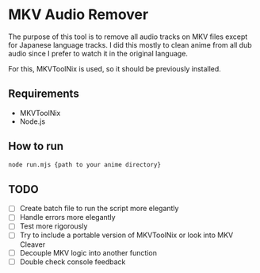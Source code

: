 # MKV Audio Remover

The purpose of this tool is to remove all audio tracks on MKV files except for Japanese language tracks. I did this mostly to clean anime from all dub audio since I prefer to watch it in the original language.

For this, MKVToolNix is used, so it should be previously installed.

## Requirements

- MKVToolNix
- Node.js

## How to run

```bash
node run.mjs {path to your anime directory}
```

## TODO

- [ ] Create batch file to run the script more elegantly
- [ ] Handle errors more elegantly
- [ ] Test more rigorously
- [ ] Try to include a portable version of MKVToolNix or look into MKV Cleaver
- [ ] Decouple MKV logic into another function
- [ ] Double check console feedback

